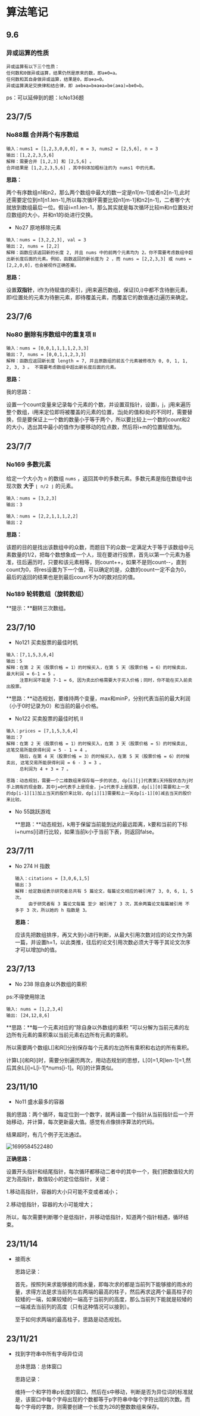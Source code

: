 # 算法笔记

## 9.6

### 异或运算的性质

```
异或运算有以下三个性质：
任何数和0做异或运算，结果仍然是原来的数，即a⊕0=a。
任何数和其自身做异或运算，结果是0，即a⊕a=0。
异或运算满足交换律和结合律，即 a⊕b⊕a=b⊕a⊕a=b⊕(a⊕a)=b⊕0=b。
```

ps：可以延伸到的题：lcNo136题



## 23/7/5

### No88题 合并两个有序数组

```
输入：nums1 = [1,2,3,0,0,0], m = 3, nums2 = [2,5,6], n = 3
输出：[1,2,2,3,5,6]
解释：需要合并 [1,2,3] 和 [2,5,6] 。
合并结果是 [1,2,2,3,5,6] ，其中斜体加粗标注的为 nums1 中的元素。
```

**思路：**

两个有序数组n1和n2，那么两个数组中最大的数一定是n1[m-1]或者n2[n-1],此时还需要定位到n1[n1.len-1],所以每次循环需要比较n1[m-1]和n2[n-1]，二者哪个大就放到数组最后一位。假设i=n1.len-1，那么其实就是每次循环比较m和n位置处对应数组的大小，并和n1的i处进行交换。

- No27 原地移除元素

```
输入：nums = [3,2,2,3], val = 3
输出：2, nums = [2,2]
解释：函数应该返回新的长度 2, 并且 nums 中的前两个元素均为 2。你不需要考虑数组中超出新长度后面的元素。例如，函数返回的新长度为 2 ，而 nums = [2,2,3,3] 或 nums = [2,2,0,0]，也会被视作正确答案。
```

**思路：**

设置**双指针**，i作为待赋值的索引，j用来遍历数组，保证[0,i)中都不含待删元素，即i位置处的元素为待删元素，即待覆盖元素，而覆盖它的数值通过j遍历来确定。



## 23/7/6

### No80 删除有序数组中的重复项 II  

```
输入：nums = [0,0,1,1,1,1,2,3,3]
输出：7, nums = [0,0,1,1,2,3,3]
解释：函数应返回新长度 length = 7, 并且原数组的前五个元素被修改为 0, 0, 1, 1, 2, 3, 3 。 不需要考虑数组中超出新长度后面的元素。
```

**思路：**

我的思路：

设置一个count变量来记录每个元素的个数，并设置双指针，设置i，j，j用来遍历整个数组，i用来定位即将被覆盖的元素的位置，当j处的值和i处的不同时，需要替换，但是要保证上一个数的数量小于等于两个，所以要比较上一个数的count和2的大小，选出其中最小的值作为i要移动的位点数，然后将i+m的位置赋值为j。



## 23/7/7

### No169 多数元素

给定一个大小为 `n` 的数组 `nums` ，返回其中的多数元素。多数元素是指在数组中出现次数 **大于** `⌊ n/2 ⌋` 的元素。 

```
输入：nums = [3,2,3]
输出：3

输入：nums = [2,2,1,1,1,2,2]
输出：2
```

**思路：**

该题的目的是找出该数组中的众数，而题目下的众数一定满足大于等于该数组中元素数量的1/2，把每个数想象成一个人，现在要进行投票，首先以第一个元素为基准，往后遍历时，只要和该元素相等，则count++，如果不是则count--，直到count为0，将res设置为下一个值，可以确定的是，众数的count一定不会为0，最后的返回的结果也是到最后count不为0的数对应的值。

### No189 轮转数组（旋转数组）

**提示：**翻转三次数组。



## 23/7/10

- No121 买卖股票的最佳时机 

```
输入：[7,1,5,3,6,4]
输出：5
解释：在第 2 天（股票价格 = 1）的时候买入，在第 5 天（股票价格 = 6）的时候卖出，最大利润 = 6-1 = 5 。
     注意利润不能是 7-1 = 6, 因为卖出价格需要大于买入价格；同时，你不能在买入前卖出股票。
```

**思路：**动态规划，要维持两个变量，max和minP，分别代表当前的最大利润（小于0时记录为0）和当前的最小价格。

- No122 买卖股票的最佳时机 II  

```
输入：prices = [7,1,5,3,6,4]
输出：7
解释：在第 2 天（股票价格 = 1）的时候买入，在第 3 天（股票价格 = 5）的时候卖出, 这笔交易所能获得利润 = 5 - 1 = 4 。
     随后，在第 4 天（股票价格 = 3）的时候买入，在第 5 天（股票价格 = 6）的时候卖出, 这笔交易所能获得利润 = 6 - 3 = 3 。
     总利润为 4 + 3 = 7 。
     
思路：动态规划，需要一个二维数组来保存每一步的状态, dp[i][j]代表第i天持股状态为j时手上拥有的现金数，其中j=0代表手上是现金，j=1代表手上是股票，dp[i][0]需要和上一天的dp[i-1][1]加上当天的股价来比较，dp[i][1]需要和上一天dp[i-1][0]减去当天的股价来比较。
```

- No 55跳跃游戏  

  **思路：**动态规划，k用于保留当前能到达的最远距离，k要和当前的下标i+nums[i]进行比较，如果当前k小于当前下表，则返回false。



## 23/7/11

- No 274 H 指数  

  ```
  输入：citations = [3,0,6,1,5]
  输出：3 
  解释：给定数组表示研究者总共有 5 篇论文，每篇论文相应的被引用了 3, 0, 6, 1, 5 次。
       由于研究者有 3 篇论文每篇 至少 被引用了 3 次，其余两篇论文每篇被引用 不多于 3 次，所以她的 h 指数是 3。
  ```

  **思路：**

  应该先把数组排序，再又大到小进行判断，从最大引用次数对应的论文作为第一篇，并设置h=1，以此类推，往后的论文引用次数必须大于等于其论文次序才可以增加h的值。



## 23/7/13

- No 238 除自身以外数组的乘积  

ps:不得使用除法

```
输入: nums = [1,2,3,4]
输出: [24,12,8,6]
```

**思路：**每一个元素对应的“除自身以外数组的乘积  ”可以分解为当前元素的左边所有元素的乘积乘以当前元素右边所有元素的乘积。

​           所以需要两个数组L[]和R[]分别保存每个元素的左边所有乘积和右边的所有乘积。

​           计算L[i]和R[i]时，需要分别遍历两次，用动态规划的思想，L[0]=1,R[len-1]=1,然后其余L[i]=L[i-1]*nums[i-1]。R[i]的计算类似。

## 23/11/10

- No11 盛水最多的容器

我的思路：两个循环，每定位到一个数字，就再设置一个指针从当前指针后一个开始移动，并计算，每次更新最大值。感觉有点像排序算法的代码。

结果超时，有几个例子无法通过。

![1699584522480](assets/1699584522480.png)

**正确思路：**

 设置开头指针和结尾指针，每次循环都移动二者中的其中一个，我们把数值较大的定为高指针，数值较小的定位低指针，关键：

1.移动高指针，容器的大小只可能不变或者减小；

2.移动低指针，容器的大小可能增大；

所以，每次需要判断哪个是低指针，并移动低指针，知道两个指针相遇，循环结束。



## 23/11/14

- 接雨水

  思路记录：

  首先，按照列来求能够接的雨水量，即每次求的都是当前列下能够接的雨水的量，求得方法是求当前列左右两端的最高的柱子，然后再求这两个最高柱子的较矮的一端，如果较矮的一端高于当前列的高度，那么当前列下能就是较矮的一端减去当前列的高度（只有这种情况可以接到）。

  至于如何求两端的最高柱子，思路是动态规划。



## 23/11/21

- 找到字符串中所有字母异位词

  总体思路：总体窗口

  思路记录：

  维持一个和字符串p长度的窗口，然后在s中移动，判断是否为异位词的标准就是，该窗口中每个字母出现的个数都等于p字符串中每个字符出现的次数。而每个字母的字数，则需要创建一个长度为26的整数数组来保存。
